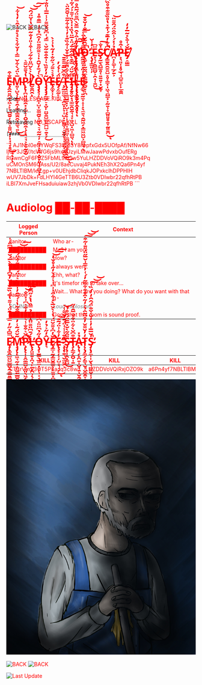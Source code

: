 ![BACK](https://img.shields.io/badge/GO_TO-HOME-ffffff?style=for-the-badge&labelColor=ff0000&color=ff9999&cacheSeconds=https%3A%2F%2Fraven-sgwc.github.io%2FSCP-FC)
![BACK](https://img.shields.io/badge/GO_TO-INVENTORY-ffffff?style=for-the-badge&labelColor=ff0000&color=ff9999&cacheSeconds=https%3A%2F%2Fraven-sgwc.github.io%2FSCP-FC)

<h1 align="center" style="color: red">N̶̢̨̢̡̛͍̪͔̱̤͈̞͉͙͎̹͔̻̖͎̗̝̣̥͋̊̾̂̉̑̿̌̀͆͌̈́͂̑̊̿̽͂̂̈́̀̅͛̽̾̈́͑̐̐̓͊̅̌̓̄͂̕͠ͅO̴̢͚̜͓̰̰̪̼͓͇̳̬̼̮̗͔̪̽̌̂̃̆̀̿̐̒̆̊̄̚̕̚̕͝ ̵̨̡̩͇͈̩̦̾̓͗̆Ë̶͙͉̦̯͇̻̮͕̯̟̜̱̺͆͜Ş̷̰̫̖̪̳̥͔͍̱͍̞͙̬̱̞̇̐̕͠Ç̸̳̱̯̭̱͍̺̠̥͔̳͓̩͖͉̪͇͓͕̰͍̹̞̻͈͈̥͍̞̰͈̱̪͆̽͊̓̅͊́̍͊̽̔̊̏͌͊͒̊̏͆̚̚͜͠ͅẢ̷̪͓̙͚̹̲̗̱͕͗̽́̾̑̂̈́̑͌̈̕͝P̶̟͉͈̩͓̥̲͉̘̻͍̤̙̙̲̭̯͑̂̊Ĕ̸̡̛̠͚͇́͑̄̀̽̃̅̓̒</h1>

# <span style="color: red">Ȩ̵̯̯͍̪̰̟͖͕̙͉̲̬̮̦͔͈̝̱͈̺̝̦͓̘͉̞̥̐͒͜ͅͅͅͅM̴͈̜̺̖̜̲͇̘̭̹͚͔͇̯̭̞̤̫͉͍̅͛̈́̀͋̌̿͐̓̌͋̀̀̽̀̊͛̇̂͛̓̔͋͜͜͝P̷̢̢̩̪͈͖͖̯͙͓̺̝͎̭̮̭̯̭̜̗̙̘̠̘͕̞̩̰͙̮̔̉͌̆͌͛L̸̛̛̛̬̱̪̯̍̀͐̀̌͆̎͋͂́̾͒͗̎̒̐͂̿̌̔̇̌̈́̑̚͘͝͝͠ͅÒ̵̧̡̧̘̹̪̼̩̺̣̫͚̰̬͕̰̗̖̠̘̰̰͔̦̠͚̘̝͓̪̣̮̦͈̹̹̻͑́̄̒̆̑̇͗͛͌̋͌̈̓̂͆̉͗͑̿̄͒̽̚ͅͅY̴̡̡̧̡̛̛̛̼̲̗̠̟̮̙̤̬̱̺̲̤̯̪̺̠̱͓̗͂̒̓̎̏͛͗̄͒̐͂̆͛̿́͑͆̌́̌͌͗̾̅̅̾̎̐́͛̂͜͝͝Ȩ̶͚͓̹͕̉͛͛͌́͛̋̐̇̒͂̔͗͐̀Ë̸̡̗̼̰̙̜̗́͑̉́̓ ̶̧̰̼̤̼͉͎̭̤͙̙̞͎̺̣̠͖͚̹̠̬̰̥̹͔̗̤̦̫̭̬͛͒͆̌̅͊͌͊̄͜͜͝ͅF̶̢̨̠̘͇̺̳̟̦̺͎̗̞̞͎̹͖̩̱̻̤͎̼̪̳̺͖̥̋͐͋̈̄͊́͐̍̊̌̍͋̏͊̽̓͑̐͋̃̄͑̆̄̑̈͛̕̚ͅͅͅÏ̵̡̡̱̥̮̟̘͚̫̭̬̰͉̘̞̤̠̺̣͖͎̻̤͉̋̆̈́̿͒̀̐̑̐̄́̈̽̅̈̔̏̽̇̇̀̏͐͌͗́̇̃̍͘͠ͅͅL̶̨̨̢̨̨̮̰̣̭͉̘͎̇̋̉̈́̏̋̉̎̑͑̉̃̈̚̚͠͠ͅȨ̵͚͉͍̰̼̞̝͎̝̖̼͍͉̭̰͖̗̣͇͖͖̺͕̻͖͉̉̾̈̽̽͌̑̂̒͂̆͌̓̌̇̀̾̚͠ͅ<span/>


`>`Get <span style="color: red">NO_ESCAPE.KILL<span/>

Loading...

Retreaving <span style="color: red">NO_ESCAPE.KILL<span/>

`[####________________]`

<span style="color: red">
    ```
    AJ1Nol0eCYWqFS39S13Y8iwpfxGdx5UOfpAf/NfNw66
    IjOP3JSV/tcWfG6js9hx6UzyiLMwJaawPdvxbOufERg
    RGwnCgF6FBZ5FbML9lJ3w5YuLHZDDVoVQiRO9k3m4Pq
    uCMOnSM6QAss/U2/8aeCuvaj4PukNEh3hX2Qa6Pn4yf
    7NBLTlBM/leiLgp+v0UEhjdbCIiqkJOPxkclhDPPHIH
    wUV7JbDk+FdLHYI4GeTTB6U3Ztb0VDIwbr22qfhRtPB
    iLBI7XmJveFHsaduiuiaw3zhjVb0VDIwbr22qfhRtPB
    ```
<span/>

# <span style="color: red">Audiolog ██-██-████<span/>

| Logged Person | Context |
| - | - |
| Janitor | Who ar- |
| <span style="color: red">██████████<span/> | Me? I am you. |
| Janitor | How? |
| <span style="color: red">██████████<span/> | I always were. |
| Janitor | Ehh, what? |
| <span style="color: red">██████████<span/> | It's timefor me to take over... |
| Janitor | Wait... What are you doing? What do you want with that g- |
| <span style="color: grey">SOUND<span/> | <span style="color: grey">*Loud explosion*<span/> |
| <span style="color: red">██████████<span/> | Good that this room is sound proof. |

# <span style="color: red">Ȩ̷̨̛͚̯̲͖̺̲̻̮̭̠̳͍͇͔̩̲͙̭͕͚̹̼͚̭̳̲̿͆̽̋̓̿͐̓̑̈́͑͌̔̅́̏̅̆̓̌̓̄͆̽̓͌̀̅́̌̈́͆͆̈͑̍̚M̴̧̡̨̨̛̛͖͉̰̟̝̤̺̰̲̻̥̠̯̥͚̳̰͍̩̰̩̖͂̌̈́̃̾̓̿̿̐̃̔͑́̃̑̓̍̽̌̀͛͛̈́̆͐͌͋̈́͊̋̕͠͝͠ͅͅP̷̧̢̨̛̩̝̭̼͇̺̩̼͈̖͖̗̱̱̪̬̫̱͉̗͔͆̆͛͒̐̾͛̈̒̓͒͛͆͗̽̎̐̚̕͘͜͜͝͠L̶̢̧̤͈͍͓̪̘̙̪̗̪̹̖̟̻̘͔̟͚̖̩̝̱̳̱͉̫̖̲͛́̄͆̈͌̈̂͒̒̉̿̏̔̀̽̋͆̑̍̕͜͝͠ͅǪ̵̡̣̫͇̖̲͈̫̣͕̙̹͔͔̠̝̼̽̋̉͆̈̈͐͆͑͗͜Y̶͉̑̒̋͐̉̓Ȩ̷̛̛̳͔̰̗͇̮̳̼̹͓̫͈͓̻̬͖̯͙̙̌̓͆̽͌̆̈́̔̾̀̌̅̀̽͋̂͐͗͆͑͐͋̀̓̋̍̊̌̓͘̚͝͠͠E̶̢̧̟̦͕̦̺̠͉̘̗̓͋͗̈́͂͊̕͜͝ͅ ̷̧̧̞̱͉̬̫͖̯͕̊̄̾̾͑̈́̄͗̆͌̾̕͝S̵̡̨̞̹̭̣͚̺̎̂͂̀̌̽̅̄̈́̽̊̉͜Ţ̶̙̳̗̭̮͎̱͒͆̆̀͋̈͋̐̅̑̇̋Ả̴̢̨͉̗̟̪͍͎̮̞͍͕̬̭̘̜̟̩̱̦̼̰͕̽T̷̨̨̡͚̗̗͚͉̬̹̬͚̭̞̞̦̗̘̭̪͕͕͎̪̣̝̠̝̖̦̻̯̘̫̒̓̆͌̌̓̊̈̃̂̉͐̒͂̇̑̐͊͋̏̃̓́͑̓̿͗̌̅̋̈́̎̄̍̃͒͜͠͝͝ͅͅṠ̴̡̨̧̼͎͎̬̖͉̻͍̮͔̹̦̲̫̠̪̙̖̺̘͕̠̌̅̅̍̓̍̒̆͑̌̐̈́̂̑̒̓́̏͑̕̚͠͝͝ͅͅͅ<span/>

| <span style="color: red">KILL<span/> | <span style="color: red">KILL<span/> | <span style="color: red">KILL<span/> | <span style="color: red">KILL<span/> | <span style="color: red">KILL<span/> | 
| - | - | - | - | - |
| <span style="color: red">CTCrVmX3OT5PEaJq3c8wJ<span/> | <span style="color: red">LHZDDVoVQiRxjOZO9k<span/> | <span style="color: red">a6Pn4yf7NBLTlBM/le<span/> | <span style="color: red">br232qfhRt<span/> | <span style="color: red">l0eCbzssaiGzWi<span/> |

[![Janitor](./assets/images/Uborschick.png)](./uborschick.md)

![BACK](https://img.shields.io/badge/GO_TO-HOME-ffffff?style=for-the-badge&labelColor=ff0000&color=ff9999&cacheSeconds=https%3A%2F%2Fraven-sgwc.github.io%2FSCP-FC)
![BACK](https://img.shields.io/badge/GO_TO-INVENTORY-ffffff?style=for-the-badge&labelColor=ff0000&color=ff9999&cacheSeconds=https%3A%2F%2Fraven-sgwc.github.io%2FSCP-FC)

![Last Update](https://img.shields.io/github/last-commit/raven-sgwc/SCP-FC?&style=for-the-badge&label=LAST%20DEV%20TRAPPED&labelColor=ff0000&color=ff9999&cacheSeconds=https%3A%2F%2Fraven-sgwc.github.io%2FSCP-FC)